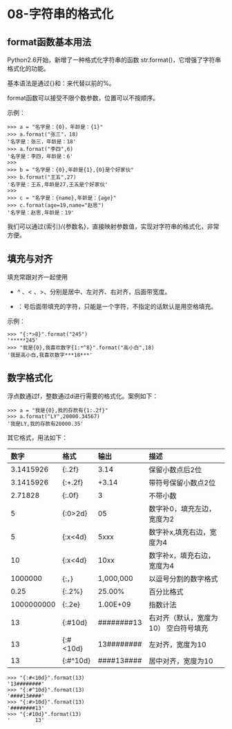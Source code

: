 # 08-字符串的格式化



## format函数基本用法

Python2.6开始，新增了一种格式化字符串的函数 str.format()，它增强了字符串格式化的功能。


基本语法是通过{}和：来代替以前的%。

format函数可以接受不限个数参数，位置可以不按顺序。



示例：
```
>>> a = "名字是：{0}，年龄是：{1}"
>>> a.format("张三"，18)
'名字是：张三，年龄是：18'
>>> a.format("李四",6)
'名字是：李四，年龄是：6'
>>> 
>>> b = "名字是：{0},年龄是{1},{0}是个好家伙"
>>> b.format("王五",27)
'名字是：王五,年龄是27,王五是个好家伙'
>>> 
>>> c = "名字是：{name},年龄是：{age}"
>>> c.format(age=19,name="赵思")
'名字是：赵思,年龄是：19'

```

我们可以通过{索引}/{参数名}，直接映射参数值，实现对字符串的格式化，非常方便。




## 填充与对齐

填充常跟对齐一起使用

- ^ 、< 、>、分别是居中、左对齐、右对齐，后面带宽度。

- ：号后面带填充的字符，只能是一个字符，不指定的话默认是用空格填充。


示例：
```
>>> "{:*>8}".format("245")
'*****245'
>>> "我是{0},我喜欢数字{1:*^8}".format("高小白",18)
'我是高小白,我喜欢数字***18***'

```


## 数字格式化

浮点数通过f，整数通过d进行需要的格式化。案例如下：

```
>>> a = "我是{0},我的存款有{1:.2f}"
>>> a.format("LY",20000.34567)
'我是LY,我的存款有20000.35'

```

其它格式，用法如下：

| 数字       | 格式     | 输出       | 描述                              |
| :--------- | :------- | :--------- | :------------------------------- |
| 3.1415926  | {:.2f}   | 3.14       | 保留小数点后2位                    |
| 3.1415926  | {:+.2f}  | +3.14      | 带符号保留小数点2位                 |
| 2.71828    | {:.0f}   | 3          | 不带小数                          |
| 5          | {:0>2d}  | 05         | 数字补0，填充左边，宽度为2           |
| 5          | {:x<4d}  | 5xxx       | 数字补x,填充右边，宽度为4           |
| 10         | {:x<4d}  | 10xx       | 数字补x，填充右边，宽度为4           |
| 1000000    | {:，}    | 1,000,000  | 以逗号分割的数字格式                |
| 0.25       | {:.2%}   | 25.00%     | 百分比格式                         |
| 1000000000 | {:.2e}   | 1.00E+09   | 指数计法                          |
| 13         | {:#10d}  | ########13 | 右对齐（默认，宽度为10） 空白符号填充 |
| 13         | {:#<10d} | 13######## | 左对齐，宽度为10                   |
| 13         | {:#^10d} | ####13#### | 居中对齐，宽度为10                 |


```
>>> "{:#<10d}".format(13)
'13########'
>>> "{:#^10d}".format(13)
'####13####'
>>> "{:#>10d}".format(13)
'########13'
>>> "{:#10d}".format(13)
'        13'

```
